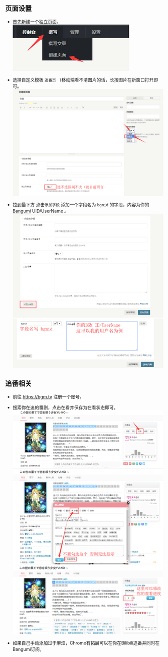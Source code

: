 ## 页面设置
- 首先新建一个独立页面。<br>
![](_media/links1.png)

- 选择自定义模板 `追番页` （移动端看不清图片的话，长按图片在新窗口打开即可。<br>
![](_media/bg1.png)

- 拉到最下方 点击`添加字段` 添加一个字段名为 `bgmid` 的字段，内容为你的 [Bangumi](https://bgm.tv/) UID/UserName 。<br>
![](_media/bg2.png)
![](_media/bg3.png)

## 追番相关
- 前往 https://bgm.tv 注册一个账号。
- 搜索你在追的番剧，点击在看并保存为在看状态即可。<br>
![](_media/bg4.png)
![](_media/bg5.png)
![](_media/bg6.png)

- 如果自己手动添加过于麻烦，Chrome有拓展可以在你在Bilibili追番并同时在Bangumi订阅。